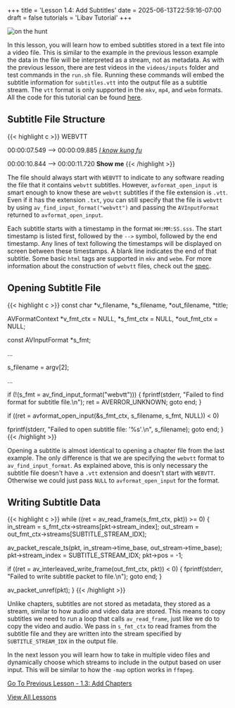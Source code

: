 +++
title = 'Lesson 1.4: Add Subtitles'
date = 2025-06-13T22:59:16-07:00
draft = false
tutorials = 'Libav Tutorial'
+++

![on the hunt](/images/LibavTutorial/Lesson_1.4/on_the_hunt.jpg)

In this lesson, you will learn how to embed subtitles stored in a text file into
a video file. This is similar to the example in the previous lesson example the
data in the file will be interpreted as a stream, not as metadata. As with the
previous lesson, there are test videos in the `videos/inputs` folder and test
commands in the `run.sh` file. Running these commands will embed the subtitle
information for `subtitles.vtt` into the output file as a subtitle stream. The
`vtt` format is only supported in the `mkv`, `mp4`, and `webm` formats. All the
code for this tutorial can be found
[here](https://github.com/danielxhogan/LibavTutorial/tree/main/Lesson%201%3A%20Remux/Lesson%201.4%3A%20Add%20Subtitles).

## Subtitle File Structure

{{< highlight c >}}
WEBVTT

00:00:07.549 --> 00:00:09.885
  <u><i>I know kung fu</i></u>

00:00:10.844 --> 00:00:11.720
  <b>Show me</b>
{{< /highlight >}}

The file should always start with `WEBVTT` to indicate to any software reading
the file that it contains `webvtt` subtitles. However, `avformat_open_input` is
smart enough to know these are `webvtt` subtitles if the file extension is
`.vtt`. Even if it has the extension `.txt`, you can still specify that the file
is `webvtt` by using `av_find_input_format("webvtt")` and passing the
`AVInputFormat` returned to `avformat_open_input`.

Each subtitle starts with a timestamp in the format `HH:MM:SS.sss`. The start
timestamp is listed first, followed by the `-->` symbol, followed by the end
timestamp. Any lines of text following the timestamps will be displayed on
screen between these timestamps. A blank line indicates the end of that
subtitle. Some basic `html` tags are supported in `mkv` and `webm`. For more
information about the construction of `webvtt` files, check out the
[spec](https://www.w3.org/TR/webvtt1).

## Opening Subtitle File

{{< highlight c >}}
const char *v_filename, *s_filename, *out_filename, *title;

AVFormatContext *v_fmt_ctx = NULL, *s_fmt_ctx = NULL,
  *out_fmt_ctx = NULL;

const AVInputFormat *s_fmt;

...

s_filename = argv[2];

...

if (!(s_fmt = av_find_input_format("webvtt"))) {
  fprintf(stderr, "Failed to find format for subtitle file.\n");
  ret = AVERROR_UNKNOWN;
  goto end;
}

if ((ret = avformat_open_input(&s_fmt_ctx, s_filename,
  s_fmt, NULL)) < 0)

  fprintf(stderr, "Failed to open subtitle file: '%s'.\n",
    s_filename);
  goto end;
}
{{< /highlight >}}

Opening a subtitle is almost identical to opening a chapter file from the last
example. The only difference is that we are specifying the `webvtt` format to
`av_find_input_format`. As explained above, this is only necessary the subtitle
file doesn't have a `.vtt` extension and doesn't start with `WEBVTT`. Otherwise
we could just pass `NULL` to `avformat_open_input` for the format.

## Writing Subtitle Data

{{< highlight c >}}
while ((ret = av_read_frame(s_fmt_ctx, pkt)) >= 0)
{
  in_stream = s_fmt_ctx->streams[pkt->stream_index];
  out_stream = out_fmt_ctx->streams[SUBTITLE_STREAM_IDX];

  av_packet_rescale_ts(pkt, in_stream->time_base,
    out_stream->time_base);
  pkt->stream_index = SUBTITLE_STREAM_IDX;
  pkt->pos = -1;

  if ((ret = av_interleaved_write_frame(out_fmt_ctx, pkt)) < 0) {
    fprintf(stderr, "Failed to write subtitle packet to file.\n");
    goto end;
  }

  av_packet_unref(pkt);
}
{{< /highlight >}}

Unlike chapters, subtitles are not stored as metadata, they stored as a stream,
similar to how audio and video data are stored. This means to copy subtitles we
need to run a loop that calls `av_read_frame`, just like we do to copy the
video and audio. We pass in `s_fmt_ctx` to read frames from the subtitle file
and they are written into the stream specified by `SUBTITLE_STREAM_IDX` in the
output file.

In the next lesson you will learn how to take in multiple video files and
dynamically choose which streams to include in the output based on user input.
This will be similar to how the `-map` option works in `ffmpeg`.

[Go To Previous Lesson - 1.3: Add Chapters](/posts/libav-tutorial/lesson-1.3-add-chapters/)

[View All Lessons](/tutorials/libav-tutorial/)
